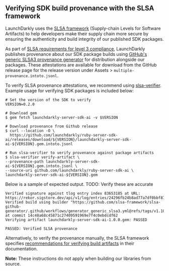 ## Verifying SDK build provenance with the SLSA framework

LaunchDarkly uses the [SLSA framework](https://slsa.dev/spec/v1.0/about) (Supply-chain Levels for Software Artifacts) to help developers make their supply chain more secure by ensuring the authenticity and build integrity of our published SDK packages.

As part of [SLSA requirements for level 3 compliance](https://slsa.dev/spec/v1.0/requirements), LaunchDarkly publishes provenance about our SDK package builds using [GitHub's generic SLSA3 provenance generator](https://github.com/slsa-framework/slsa-github-generator/blob/main/internal/builders/generic/README.md#generation-of-slsa3-provenance-for-arbitrary-projects) for distribution alongside our packages. These attestations are available for download from the GitHub release page for the release version under Assets > `multiple-provenance.intoto.jsonl`.

To verify SLSA provenance attestations, we recommend using [slsa-verifier](https://github.com/slsa-framework/slsa-verifier). Example usage for verifying SDK packages is included below:

<!-- x-release-please-start-version -->
```
# Set the version of the SDK to verify
VERSION=0.2.0
```
<!-- x-release-please-end -->

```
# Download gem
$ gem fetch launchdarkly-server-sdk-ai -v $VERSION

# Download provenance from Github release
$ curl --location -O \
  https://github.com/launchdarkly/ruby-server-sdk-ai/releases/download/${VERSION}/launchdarkly-server-sdk-ai-${VERSION}.gem.intoto.jsonl

# Run slsa-verifier to verify provenance against package artifacts 
$ slsa-verifier verify-artifact \
--provenance-path launchdarkly-server-sdk-ai-${VERSION}.gem.intoto.jsonl \
--source-uri github.com/launchdarkly/ruby-server-sdk-ai \
launchdarkly-server-sdk-ai-${VERSION}.gem
```

Below is a sample of expected output.
TODO: Verify these are accurate
```
Verified signature against tlog entry index 83653185 at URL: https://rekor.sigstore.dev/api/v1/log/entries/24296fb24b8ad77a7df0bbf87a7d5fcaafa551a2101d9f993d251a56a918bb113e81d2c575dc7e25
Verified build using builder "https://github.com/slsa-framework/slsa-github-generator/.github/workflows/generator_generic_slsa3.yml@refs/tags/v1.10.0" at commit 14c48a68c45871c27409591969e7f4c0ebdcdf62
Verifying artifact launchdarkly-server-sdk-ai-1.0.0.gem: PASSED

PASSED: Verified SLSA provenance
```

Alternatively, to verify the provenance manually, the SLSA framework specifies [recommendations for verifying build artifacts](https://slsa.dev/spec/v1.0/verifying-artifacts) in their documentation.

**Note:** These instructions do not apply when building our libraries from source. 
